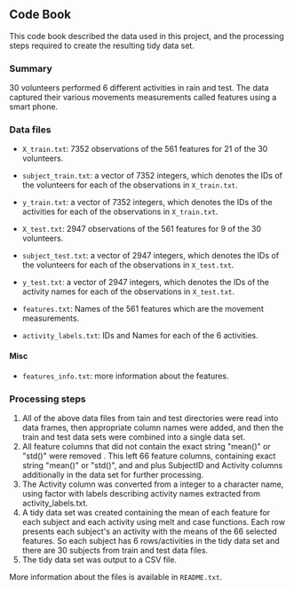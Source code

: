## Code Book

This code book described the data used in this project, and the processing steps required to create the resulting tidy data set.

### Summary

30 volunteers performed 6 different activities in rain and test. The data captured their various movements measurements called features using a smart phone.

### Data files

* `X_train.txt`: 7352 observations of the 561 features for 21 of the 30 volunteers.
* `subject_train.txt`: a vector of 7352 integers, which denotes the IDs of the volunteers for each of the observations in `X_train.txt`.
* `y_train.txt`: a vector of 7352 integers, which denotes the IDs of the activities for each of the observations in `X_train.txt`.

* `X_test.txt`: 2947 observations of the 561 features for 9 of the 30 volunteers.
* `subject_test.txt`: a vector of 2947 integers, which denotes the IDs of the volunteers for each of the observations in `X_test.txt`.
* `y_test.txt`: a vector of 2947 integers, which denotes the IDs of the activity names for each of the observations in `X_test.txt`.


* `features.txt`: Names of the 561 features which are the movement measurements.
* `activity_labels.txt`: IDs and Names for each of the 6 activities.

#### Misc
* `features_info.txt`: more information about the features.


### Processing steps

1. All of the above data files from tain and test directories were read into data frames, then appropriate column names were added, and then the train  and test data sets were combined into a single data set.
2. All feature columns that did not contain the exact string "mean()" or "std()" were removed . This left 66 feature columns, containing exact string "mean()" or "std()", and and plus SubjectID and Activity columns additionally in the data set for further processing.
3. The Activity column was converted from a integer to a character name, using factor with labels describing activity names extracted from activity_labels.txt.
4. A tidy data set was created containing the mean of each feature for each subject and each activity using melt and case functions. Each row presents each subject's an activity with the means of the 66 selected features. So each subject has 6 rows/activities in the tidy data set and there are 30 subjects from train and test data files. 
5. The tidy data set was output to a CSV file.


More information about the files is available in `README.txt`.  
